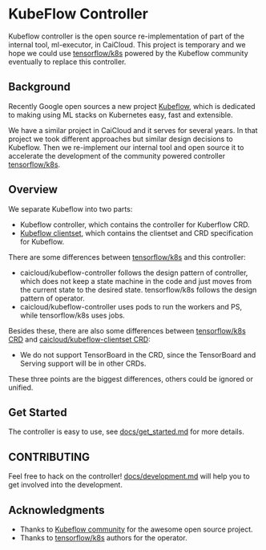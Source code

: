 [tensorflow/k8s]: https://github.com/tensorflow/k8s
[caicloud/kubeflow-clientset]: https://github.com/caicloud/kubeflow-clientset

# KubeFlow Controller

Kubeflow controller is the open source re-implementation of part of the internal tool, ml-executor, in CaiCloud. This project is temporary and we hope we could use [tensorflow/k8s][] powered by the Kubeflow community eventually to replace this controller.

## Background

Recently Google open sources a new project [Kubeflow](https://github.com/google/kubeflow), which is dedicated to making using ML stacks on Kubernetes easy, fast and extensible.

We have a similar project in CaiCloud and it serves for several years. In that project we took different approaches but similar design decisions to Kubeflow. Then we re-implement our internal tool and open source it to accelerate the development of the community powered controller [tensorflow/k8s][].

## Overview

We separate Kubeflow into two parts:

- Kubeflow controller, which contains the controller for Kuberflow CRD.
- [Kubeflow clientset][caicloud/kubeflow-clientset], which contains the clientset and CRD specification for Kubeflow.

There are some differences between [tensorflow/k8s][] and this controller:

- caicloud/kubeflow-controller follows the design pattern of controller, which does not keep a state machine in the code and just moves from the current state to the desired state. tensorflow/k8s follows the design pattern of operator.
- caicloud/kubeflow-controller uses pods to run the workers and PS, while tensorflow/k8s uses jobs.

Besides these, there are also some differences between [tensorflow/k8s CRD][tensorflow/k8s] and [caicloud/kubeflow-clientset CRD][caicloud/kubeflow-clientset]:

- We do not support TensorBoard in the CRD, since the TensorBoard and Serving support will be in other CRDs.

These three points are the biggest differences, others could be ignored or unified.

## Get Started

The controller is easy to use, see [docs/get_started.md](docs/get_started.md) for more details.

## CONTRIBUTING

Feel free to hack on the controller! [docs/development.md](docs/development.md) will help you to get involved into the development.

## Acknowledgments

- Thanks to [Kubeflow community](https://github.com/google/kubeflow) for the awesome open source project.
- Thanks to [tensorflow/k8s][] authors for the operator.
